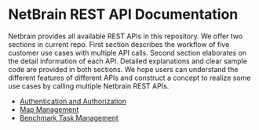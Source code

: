 # **NetBrain REST API Documentation**
Netbrain provides all available REST APIs in this repository. We offer two sections in current repo. First section describes the workflow of five customer use cases with multiple API calls. Second section elaborates on the detail information of each API. Detailed explanations and clear sample code are provided in both sections. We hope users can understand the different features of different APIs and construct a concept to realize some use cases by calling multiple Netbrain REST APIs.  

- [Authentication and Authorization][1]
- [Map Management][2]
- [Benchmark Task Management][3]

[1]: https://wyg19891229.github.io/Makedocs/Authentication%20and%20Authorization/
[2]: https://wyg19891229.github.io/Makedocs/Map%20Management/
[3]: https://wyg19891229.github.io/Makedocs/Benchmark%20Task%20Management/
